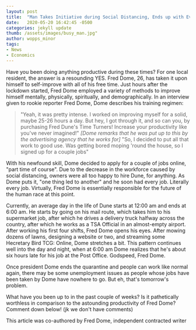 ```yaml
---
layout: post
title:  "Man Takes Initiative during Social Distancing, Ends up with Every Job"
date:   2020-05-20 16:42:45 -0500
categories: jekyll update
thumb: /assets/images/busy_man.jpg"
author: wopps_minor
tags:
- News
- Economics
---
```


Have you been doing anything productive during these times? For one local resident, the answer is a resounding YES. Fred Dome, 26, has taken it upon himself to self-improve with all of his free time. Just hours after the lockdown started, Fred Dome employed a variety of methods to improve himself mentally, physically, spiritually, and demographically. In an interview given to rookie reporter Fred Dome, Dome describes his training regimen:

> "Yeah, it was pretty intense. I worked on improving myself for a solid, maybe 25-26 hours a day. But hey, I got through it, and so can you, by purchasing Fred Dune's Time Turners! Increase your productivity like you've never imagined!"
> *[Dome remarks that he was put up to this by the advertising agency that he works for]*
> "So, I decided to put all that work to good use. Was getting bored moping 'round the house, so I signed up for a couple jobs"

With his newfound skill, Dome decided to apply for a couple of jobs online, "part time of course". Due to the decrease in the workforce caused by social distancing, owners were all too happy to hire Dune, for anything. As Dome puts it, "one thing led to another" and he soon had every job. Literally every job. Virtually, Fred Dome is essentially responsible for the future of the human race at this point. 

Currently, an average day in the life of Dune starts at 12:00 am and ends at 6:00 am. He starts by going on his mail route, which takes him to his supermarket job, after which he drives a delivery truck halfway across the country, after which he works as a TSA Official in an almost-empty airport. After working his first four shifts, Fred Dome opens his eyes. After mowing dozens of lawns, designing a website or two, and streaming some Hecretary Bird TCG: Online, Dome stretches a bit. This pattern continues well into the day and night, when at 6:00 am Dome realizes that he's about six hours late for his job at the Post Office. Godspeed, Fred Dome.

Once president Dome ends the quarantine and people can work like normal again, there may be some unemployment issues as people whose jobs have been taken by Dome have nowhere to go. But eh, that's tomorrow's problem.

What have you been up to in the past couple of weeks? Is it pathetically worthless in comparison to the astounding productivity of Fred Dome? Comment down below! (jk we don't have comments)

This article was co-authored by Fred Dome, independent contracted writer
